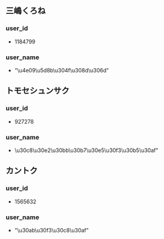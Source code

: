 ## 三嶋くろね

### user_id

- 1184799 

### user_name

- "\u4e09\u5d8b\u304f\u308d\u306d"

## トモセシュンサク

### user_id

- 927278

### user_name

- \u30c8\u30e2\u30bb\u30b7\u30e5\u30f3\u30b5\u30af"

## カントク

### user_id

- 1565632 

### user_name

- "\u30ab\u30f3\u30c8\u30af"

